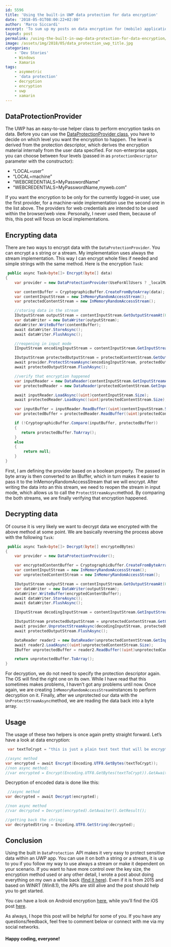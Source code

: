 ```yaml
---
id: 5596
title: 'Using the built-in UWP data protection for data encryption'
date: '2018-05-01T08:00:22+02:00'
author: 'Marco Siccardi'
excerpt: 'To sum up my posts on data encryption for (mobile) applications, I''ll show you how encrypt and decrypt data in an Universal Windows Platform app with the built-in DataProtection API.'
layout: post
permalink: /using-the-built-in-uwp-data-protection-for-data-encryption/
image: /assets/img/2018/05/data_protection_uwp_title.jpg
categories:
    - 'Dev Stories'
    - Windows
    - Xamarin
tags:
    - asymmetric
    - 'data protection'
    - decryption
    - encryption
    - uwp
    - xamarin
---
```


## DataProtectionProvider

The UWP has an easy-to-use helper class to perform encryption tasks on data. Before you can use the [DataProtectionProvider class](https://docs.microsoft.com/en-us/uwp/api/Windows.Security.Cryptography.DataProtection.DataProtectionProvider), you have to decide on which level you want the encryption to happen. The level is derived from the protection descriptor, which derives the encryption material internally from the user data specified. For non-enterprise apps, you can choose between four levels (passed in as `protectionDescriptor `parameter with the constructor):

- “LOCAL=user”
- “LOCAL=machine”
- “WEBCREDENTIALS=MyPasswordName”
- “WEBCREDENTIALS=MyPasswordName,myweb.com”

If you want the encryption to be only for the currently logged-in user, use the first provider, for a machine-wide implementation use the second one in the list above. The providers for web credentials are intended to be used within the browser/web view. Personally, I never used them, because of this, this post will focus on local implementations.

## Encrypting data

There are two ways to encrypt data with the `DataProtectionProvider`. You can encrypt a s string or a stream. My implementation uses always the stream implementation. This way I can encrypt whole files if needed and simple strings with the same method. Here is the encryption `Task`:

``` csharp
 public async Task<byte[]> Encrypt(byte[] data)
{
    var provider = new DataProtectionProvider(UseForAllUsers ? _localMachineDescriptor : _localUserDescriptor);

    var contentBuffer = CryptographicBuffer.CreateFromByteArray(data);
    var contentInputStream = new InMemoryRandomAccessStream();
    var protectedContentStream = new InMemoryRandomAccessStream();

    //storing data in the stream
    IOutputStream outputStream = contentInputStream.GetOutputStreamAt(0);
    var dataWriter = new DataWriter(outputStream);
    dataWriter.WriteBuffer(contentBuffer);
    await dataWriter.StoreAsync();
    await dataWriter.FlushAsync();

    //reopening in input mode
    IInputStream encodingInputStream = contentInputStream.GetInputStreamAt(0);

    IOutputStream protectedOutputStream = protectedContentStream.GetOutputStreamAt(0);
    await provider.ProtectStreamAsync(encodingInputStream, protectedOutputStream);
    await protectedOutputStream.FlushAsync();

    //verify that encryption happened
    var inputReader = new DataReader(contentInputStream.GetInputStreamAt(0));
    var protectedReader = new DataReader(protectedContentStream.GetInputStreamAt(0));

    await inputReader.LoadAsync((uint)contentInputStream.Size);
    await protectedReader.LoadAsync((uint)protectedContentStream.Size);

    var inputBuffer = inputReader.ReadBuffer((uint)contentInputStream.Size);
    var protectedBuffer = protectedReader.ReadBuffer((uint)protectedContentStream.Size);

    if (!CryptographicBuffer.Compare(inputBuffer, protectedBuffer))
    {
       return protectedBuffer.ToArray();
    }
    else
    {
        return null;
    }
}
```
 
First, I am defining the provider based on a boolean property. The passed in byte array is then converted to an IBuffer, which in turn makes it easier to pass it to the InMemoryRandomAccessStream that we will encrypt. After writing the data into an this stream, we need to reopen the stream in input mode, which allows us to call the `ProtectStreamAsync`method. By comparing the both streams, we are finally verifying that encryption happened.

## Decrypting data

Of course it is very likely we want to decrypt data we encrypted with the above method at some point. We are basically reversing the process above with the following `Task`:

``` csharp
 public async Task<byte[]> Decrypt(byte[] encryptedBytes)
{
    var provider = new DataProtectionProvider();

    var encryptedContentBuffer = CryptographicBuffer.CreateFromByteArray(encryptedBytes);
    var contentInputStream = new InMemoryRandomAccessStream();
    var unprotectedContentStream = new InMemoryRandomAccessStream();

    IOutputStream outputStream = contentInputStream.GetOutputStreamAt(0);
    var dataWriter = new DataWriter(outputStream);
    dataWriter.WriteBuffer(encryptedContentBuffer);
    await dataWriter.StoreAsync();
    await dataWriter.FlushAsync();

    IInputStream decodingInputStream = contentInputStream.GetInputStreamAt(0);

    IOutputStream protectedOutputStream = unprotectedContentStream.GetOutputStreamAt(0);
    await provider.UnprotectStreamAsync(decodingInputStream, protectedOutputStream);
    await protectedOutputStream.FlushAsync();

    DataReader reader2 = new DataReader(unprotectedContentStream.GetInputStreamAt(0));
    await reader2.LoadAsync((uint)unprotectedContentStream.Size);
    IBuffer unprotectedBuffer = reader2.ReadBuffer((uint)unprotectedContentStream.Size);

    return unprotectedBuffer.ToArray();
}
```
 
For decryption, we do not need to specify the protection descriptor again. The OS will find the right one on its own. While I have read that this sometimes makes problems, I haven’t got any problems until now. Once again, we are creating `InMemoryRandomAccessStream`instances to perform decryption on it. Finally, after we unprotected our data with the `UnProtectStreamAsync`method, we are reading the data back into a byte array.

## Usage

The usage of these two helpers is once again pretty straight forward. Let’s have a look at data encryption:

``` csharp
 var textToCrypt = "this is just a plain test text that will be encrypted and decrypted";

//async method
var encrypted = await Encrypt(Encoding.UTF8.GetBytes(textToCrypt));
//non async method:
//var encrypted = Encrypt(Encoding.UTF8.GetBytes(textToCrypt)).GetAwaiter().GetResult();
```
 
Decryption of encoded data is done like this:

``` csharp
 //async method
var decrypted = await Decrypt(encrypted);

//non async method
//var decrypted = Decrypt(encrypted).GetAwaiter().GetResult();

//getting back the string:
var decryptedString = Encoding.UTF8.GetString(decrypted);
```
 
## Conclusion

Using the built in `DataProtection `API makes it very easy to protect sensitive data within an UWP app. You can use it on both a string or a stream, it is up to you if you follow my way to use always a stream or make it dependent on your scenario. If you want to have more control over the key size, the encryption method used or any other detail, I wrote a post about doing everything on my own a while back ([find it here](https://msicc.net/string-encryption-in-windows-8-1-universal-apps/)). Even if it is from 2015 and based on WINRT (Win8.1), the APIs are still alive and the post should help you to get started.

You can have a look on Android encryption [here](https://msicc.net/xamarin-android-asymmetric-encryption-without-any-user-input-or-hardcoded-values/), while you’ll find the iOS post [here](https://msicc.net/how-to-perform-asymmetric-encryption-without-user-input-hardcoded-values-with-xamarin-ios/).

As always, I hope this post will be helpful for some of you. If you have any questions/feedback, feel free to comment below or connect with me via my social networks.

#### Happy coding, everyone!